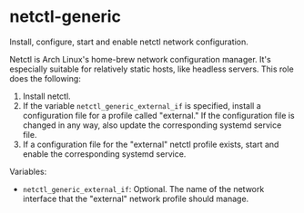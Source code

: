 netctl-generic
==============

Install, configure, start and enable netctl network configuration.

Netctl is Arch Linux's home-brew network configuration manager. It's especially
suitable for relatively static hosts, like headless servers. This role does the
following:

1. Install netctl.
2. If the variable `netctl_generic_external_if` is specified, install a
   configuration file for a profile called "external." If the configuration file
   is changed in any way, also update the corresponding systemd service file.
3. If a configuration file for the "external" netctl profile exists, start and
   enable the corresponding systemd service.

Variables:

* `netctl_generic_external_if`: Optional. The name of the network interface that
  the "external" network profile should manage.
